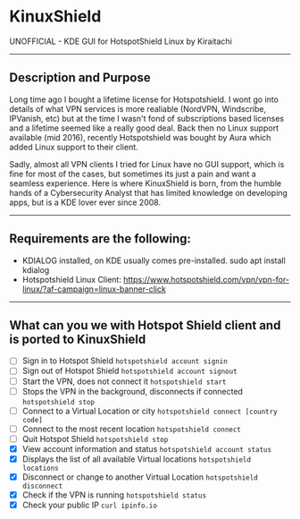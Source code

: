 # KinuxShield
UNOFFICIAL - KDE GUI for HotspotShield Linux by Kiraitachi

---

## Description and Purpose

Long time ago I bought a lifetime license for Hotspotshield. I wont go into details of what VPN services is more realiable (NordVPN, Windscribe, IPVanish, etc) but at the time I wasn't fond of subscriptions based licenses and a lifetime seemed like a really good deal. Back then no Linux support available (mid 2016), recently Hotspotshield was bought by Aura which added Linux support to their client.

Sadly, almost all VPN clients I tried for Linux have no GUI support, which is fine for most of the cases, but sometimes its just a pain and want a seamless experience. Here is where KinuxShield is born, from the humble hands of a Cybersecurity Analyst that has limited knowledge on developing apps, but is a KDE lover ever since 2008.

---

## Requirements are the following:

* KDIALOG installed, on KDE usually comes pre-installed.
                sudo apt install kdialog
* Hotspotshield Linux Client: https://www.hotspotshield.com/vpn/vpn-for-linux/?af-campaign=linux-banner-click
            
---
           
## What can you we with Hotspot Shield client and is ported to KinuxShield

- [ ] Sign in to Hotspot Shield `hotspotshield account signin`
- [ ] Sign out of Hotspot Shield `hotspotshield account signout`
- [ ] Start the VPN, does not connect it `hotspotshield start`
- [ ] Stops the VPN in the background, disconnects if connected `hotspotshield stop`
- [ ] Connect to a Virtual Location or city `hotspotshield connect [country code]`
- [ ] Connect to the most recent location `hotspotshield connect`
- [ ] Quit Hotspot Shield `hotspotshield stop`
- [x] View account information and status `hotspotshield account status`
- [x] Displays the list of all available Virtual locations `hotspotshield locations`
- [x] Disconnect or change to another Virtual Location `hotspotshield disconnect`
- [x] Check if the VPN is running `hotspotshield status`
- [x] Check your public IP `curl ipinfo.io`
